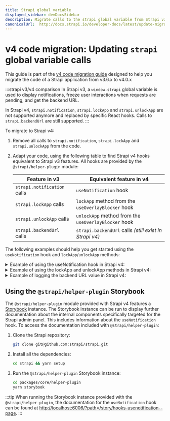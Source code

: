 ```yaml
---
title: Strapi global variable
displayed_sidebar: devDocsSidebar
description: Migrate calls to the strapi global variable from Strapi v3.6.x to v4.0.x with step-by-step instructions
canonicalUrl:  http://docs.strapi.io/developer-docs/latest/update-migration-guides/migration-guides/v4/code/frontend/strapi-global.html
---
```


# v4 code migration: Updating `strapi` global variable calls

This guide is part of the [v4 code migration guide](/dev-docs/migration/v3-to-v4/code-migration.md) designed to help you migrate the code of a Strapi application from v3.6.x to v4.0.x


:::strapi v3/v4 comparison
In Strapi v3,  a `window.strapi` global variable is used to display notifications, freeze user interactions when requests are pending, and get the backend URL.

In Strapi v4, `strapi.notification`, `strapi.lockApp` and `strapi.unlockApp` are not supported anymore and replaced by specific React hooks. Calls to `strapi.backendUrl` are still supported.
:::

To migrate to Strapi v4:

1. Remove all calls to `strapi.notification`, `strapi.lockApp` and `strapi.unlockApp` from the code.

2. Adapt your code, using the following table to find Strapi v4 hooks equivalent to Strapi v3 features. All hooks are provided by the `@strapi/helper-plugin` module:

    | Feature in v3               | Equivalent feature in v4                             |
    | --------------------------- | ---------------------------------------------------- |
    | `strapi.notification` calls | `useNotification` hook                               |
    | `strapi.lockApp` calls      | `lockApp` method from the `useOverlayBlocker` hook   |
    | `strapi.unlockApp` calls    | `unlockApp` method from the `useOverlayBlocker` hook |
    | `strapi.backendUrl` calls   | `strapi.backendUrl` calls _(still exist in Strapi v4)_  |

The following examples should help you get started using the `useNotification` hook and `lockApp`/`unlockApp` methods:

<details>
<summary> Example of using the useNotification hook in Strapi v4:</summary>

```js title="path: ./src/plugins/<my-plugin>/admin/*.js"

import { useNotification } from '@strapi/helper-plugin';
import { Button, Main } from '@strapi/design-system';

const HomePage = () => {
  const toggleNotification = useNotification();

  const handleClick = () => {
    toggleNotification({
        // required
        type: 'info|success|warning', // choose one from the list
        // required
        message: { id: 'notification.version.update.message', defaultMessage: 'A new version is available' },
        // optional
        link: {
          url: 'https://github.com/strapi/strapi/releases/tag/v4',
          label: {
            id: 'notification.version.update.link',
            defaultMessage: 'See more'
          },
        },
        // optional, default = false
        blockTransition: true,
        // optional
        onClose: () => localStorage.setItem('STRAPI_UPDATE_NOTIF', true),
      });
  }

  return (
    <Main>
      <h1>This is the homepage</h1>
      <Button onClick={handleClick}>Display notification</Button>
    </Main>
  );
};
```

</details>

<details> 
<summary>Example of using the lockApp and unlockApp methods in Strapi v4:</summary>

```js title="path: ./src/plugins/<my-plugin>/admin/*.js"

import { useOverlayBlocker } from '@strapi/helper-plugin';

const MyCompo = () => {
const { lockApp, unlockApp } = useOverlayBlocker();

 return null
}
```

</details>

<details>
<summary> Example of logging the backend URL value in Strapi v4:</summary>

```js title="path: ./src/plugins/<my-plugin>/*.js"

const myHelper = () => {
  console.log(strapi.backendURL); // http://localhost:1337
};
```

</details>

## Using the `@strapi/helper-plugin` Storybook

The `@strapi/helper-plugin` module provided with Strapi v4 features a [Storybook](https://storybook.js.org/) instance. The Storybook instance can be run to display further documentation about the internal components specifically targeted for the Strapi admin panel. This includes information about the `useNotification` hook. To access the documentation included with `@strapi/helper-plugin`:

1. Clone the Strapi repository:

    ```sh
    git clone git@github.com:strapi/strapi.git
    ```

2. Install all the dependencies:

    ```sh
    cd strapi && yarn setup
    ```

3. Run the `@strapi/helper-plugin` Storybook instance:

    ```sh
    cd packages/core/helper-plugin
    yarn storybook
    ```

:::tip
When running the Storybook instance provided with the `@strapi/helper-plugin`, the documentation for the `useNotification` hook can be found at [http://localhost:6006/?path=/story/hooks-usenotification--page](http://localhost:6006/?path=/story/hooks-usenotification--page).
:::
